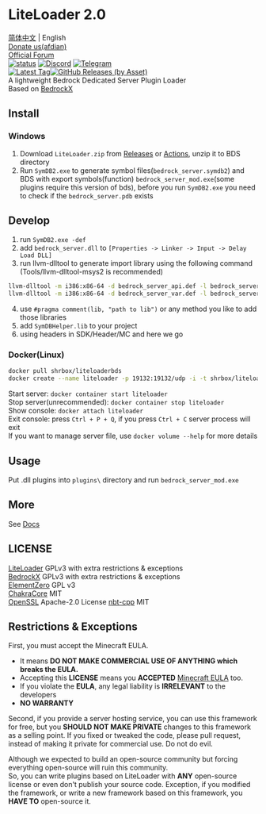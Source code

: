 # LiteLoader 2.0

[简体中文](README_zh-cn.md) | English  
[Donate us(afdian)](https://afdian.net/@liteldev)  
[Official Forum](https://forum.litebds.com/)  
<a href="https://github.com/LiteLDev/LiteLoader/actions">![status](https://img.shields.io/github/workflow/status/LiteLDev/LiteLoader/Build%20LiteLoader?style=for-the-badge)</a>
<a href="https://discord.gg/27KTrxHc9t">![Discord](https://img.shields.io/discord/849252980430864384?style=for-the-badge)</a>
<a href="https://t.me/liteloader">![Telegram](https://img.shields.io/badge/telegram-LiteLoader-%232CA5E0?style=for-the-badge&logo=Telegram)</a><br>
<a href="https://github.com/LiteLDev/LiteLoader/releases/latest">![Latest Tag](https://img.shields.io/github/v/tag/LiteLDev/LiteLoader?label=LATEST%20TAG&style=for-the-badge)![GitHub
Releases (by
Asset)](https://img.shields.io/github/downloads/LiteLDev/LiteLoader/latest/total?style=for-the-badge)</a><br>
A lightweight Bedrock Dedicated Server Plugin Loader  
Based on [BedrockX](https://github.com/Sysca11/BedrockX)

## Install

### Windows

1. Download `LiteLoader.zip` from [Releases](https://github.com/LiteLDev/LiteLoader/releases)
   or [Actions](https://github.com/LiteLDev/LiteLoader/actions), unzip it to BDS directory
2. Run `SymDB2.exe` to generate symbol files(`bedrock_server.symdb2`) and BDS with export
   symbols(function) `bedrock_server_mod.exe`(some plugins require this version of bds), before you run `SymDB2.exe` you
   need to check if the `bedrock_server.pdb` exists

## Develop

1. run `SymDB2.exe -def`
2. add `bedrock_server.dll` to `[Properties -> Linker -> Input -> Delay Load DLL]`
3. run llvm-dlltool to generate import library using the following command (Tools/llvm-dlltool-msys2 is recommended)

```bash
llvm-dlltool -m i386:x86-64 -d bedrock_server_api.def -l bedrock_server_api.lib
llvm-dlltool -m i386:x86-64 -d bedrock_server_var.def -l bedrock_server_var.lib
```

4. use `#pragma comment(lib, "path to lib")` or any method you like to add those libraries
5. add `SymDBHelper.lib` to your project
6. using headers in SDK/Header/MC and here we go

### Docker(Linux)

```bash
docker pull shrbox/liteloaderbds
docker create --name liteloader -p 19132:19132/udp -i -t shrbox/liteloaderbds
```

Start server: `docker container start liteloader`  
Stop server(unrecommended): `docker container stop liteloader`  
Show console: `docker attach liteloader`  
Exit console: press `Ctrl + P + Q`, if you press `Ctrl + C` server process will exit  
If you want to manage server file, use `docker volume --help` for more details

## Usage

Put .dll plugins into `plugins\` directory and run `bedrock_server_mod.exe`

## More

See [Docs](https://docs.litetitle.com/)

## LICENSE

[LiteLoader](https://github.com/LiteLDev/LiteLoader) GPLv3 with extra restrictions & exceptions  
[BedrockX](https://github.com/Sysca11/BedrockX) GPLv3 with extra restrictions & exceptions  
[ElementZero](https://github.com/Element-0/ElementZero) GPL v3  
[ChakraCore](https://github.com/chakra-core/ChakraCore) MIT  
[OpenSSL](https://github.com/openssl/openssl) Apache-2.0 License
[nbt-cpp](https://github.com/handtruth/nbt-cpp) MIT

## Restrictions & Exceptions

First, you must accept the Minecraft EULA.
- It means **DO NOT MAKE COMMERCIAL USE OF ANYTHING which breaks the EULA.**
- Accepting this **LICENSE** means you **ACCEPTED** [Minecraft EULA](https://account.mojang.com/terms) too.
- If you violate the **EULA**, any legal liability is **IRRELEVANT** to the developers
- **NO WARRANTY**

Second, if you provide a server hosting service, you can use this framework for free, but you **SHOULD NOT MAKE
PRIVATE** changes to this framework as a selling point. If you fixed or tweaked the code, please pull request, instead
of making it private for commercial use. Do not do evil.

Although we expected to build an open-source community but forcing everything open-source will ruin this community.  
So, you can write plugins based on LiteLoader with **ANY** open-source license or even don't publish your source code.
Exception, if you modified the framework, or write a new framework based on this framework, you **HAVE TO** open-source it.
